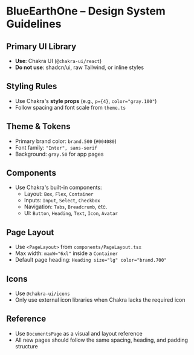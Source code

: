 # BlueEarthOne – Design System Guidelines

## Primary UI Library

- **Use**: Chakra UI (`@chakra-ui/react`)
- **Do not use**: shadcn/ui, raw Tailwind, or inline styles

## Styling Rules

- Use Chakra's **style props** (e.g., `p={4}`, `color="gray.100"`)
- Follow spacing and font scale from `theme.ts`

## Theme & Tokens

- Primary brand color: `brand.500` (`#004080`)
- Font family: `"Inter", sans-serif`
- Background: `gray.50` for app pages

## Components

- Use Chakra's built-in components:
  - Layout: `Box`, `Flex`, `Container`
  - Inputs: `Input`, `Select`, `Checkbox`
  - Navigation: `Tabs`, `Breadcrumb`, etc.
  - UI: `Button`, `Heading`, `Text`, `Icon`, `Avatar`

## Page Layout

- Use `<PageLayout>` from `components/PageLayout.tsx`
- Max width: `maxW="6xl"` inside a `Container`
- Default page heading: `Heading size="lg" color="brand.700"`

## Icons

- Use `@chakra-ui/icons`
- Only use external icon libraries when Chakra lacks the required icon

## Reference

- Use `DocumentsPage` as a visual and layout reference
- All new pages should follow the same spacing, heading, and padding structure